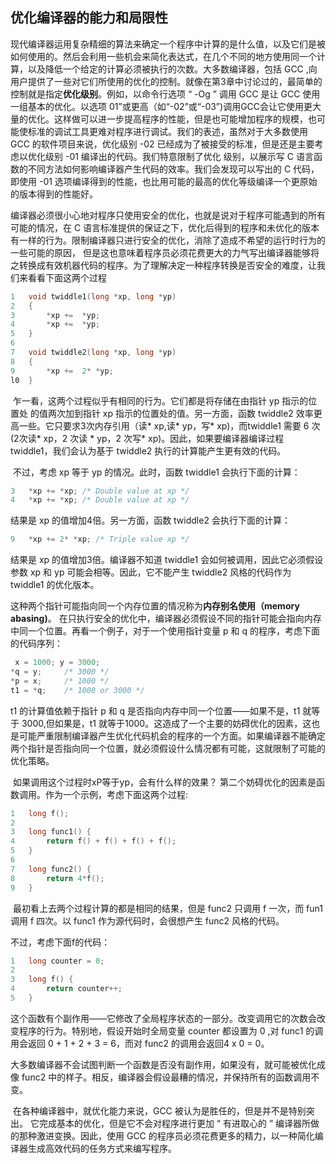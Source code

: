 ## 优化编译器的能力和局限性

​		现代编译器运用复杂精细的算法来确定一个程序中计算的是什么值，以及它们是被如何使用的。然后会利用一些机会来简化表达式，在几个不同的地方使用同一个计算，以及降低一个给定的计算必须被执行的次数。大多数编译器，包括 GCC ,向用户提供了一些对它们所使用的优化的控制。就像在第3章中讨论过的，最简单的控制就是指定**优化级别**。例如，以命令行选项 “ -Og ” 调用 GCC 是让 GCC 使用一组基本的优化。以选项 01”或更高（如“-02”或“-03”)调用GCC会让它使用更大量的优化。这样做可以进一步提高程序的性能，但是也可能增加程序的规模，也可能使标准的调试工具更难对程序进行调试。我们的表述，虽然对于大多数使用 GCC 的软件项目来说，优化级别 -02 已经成为了被接受的标准，但是还是主要考虑以优化级别 -01 编译出的代码。我们特意限制了优化 级别，以展示写 C 语言函数的不同方法如何影响编译器产生代码的效率。我们会发现可以写出的 C 代码，即使用 -01 选项编译得到的性能，也比用可能的最高的优化等级编译一个更原始的版本得到的性能好。

​		编译器必须很小心地对程序只使用安全的优化，也就是说对于程序可能遇到的所有可能的情况，在 C 语言标准提供的保证之下，优化后得到的程序和未优化的版本有一样的行为。限制编译器只进行安全的优化，消除了造成不希望的运行时行为的一些可能的原因， 但是这也意味着程序员必须花费更大的力气写出编译器能够将之转换成有效机器代码的程序。为了理解决定一种程序转换是否安全的难度，让我们来看看下面这两个过程

```c
1	void twiddle1(long *xp, long *yp)
2	{
3		*xp	+=	*yp;
4		*xp	+=	*yp;
5	}
6
7	void twiddle2(long *xp, long *yp)
8	{
9		*xp	+=	2* *yp;
l0  }
```

​		乍一看，这两个过程似乎有相同的行为。它们都是将存储在由指针 yp 指示的位置处 的值两次加到指针 xp 指示的位置处的值。另一方面，函数 twiddle2 效率更高一些。它只要求3次内存引用（读* xp,读* yp，写* xp)，而twiddle1 需要 6 次(2次读* xp，2 次读 * yp，2 次写* xp)。因此，如果要编译器编译过程 twiddle1，我们会认为基于 twiddle2 执行的计算能产生更有效的代码。

​		不过，考虑 xp 等于 yp 的情况。此时，函数 twiddle1 会执行下面的计算：

```c
3	*xp += *xp; /* Double value at xp */
4	*xp += *xp; /* Double value at xp */
```

结果是 xp 的值增加4倍。另一方面，函数 twiddle2 会执行下面的计算：

```c
9	*xp += 2* *xp; /* Triple value xp */
```

结果是 xp 的值增加3倍。编译器不知道 twiddle1 会如何被调用，因此它必须假设参数 xp 和 yp 可能会相等。因此，它不能产生 twiddle2 风格的代码作为 twiddle1 的优化版本。

​		这种两个指针可能指向同一个内存位置的情况称为**内存别名使用（memory abasing)**。 在只执行安全的优化中，编译器必须假设不同的指针可能会指向内存中同一个位置。再看一个例子，对于一个使用指针变量 p  和 q  的程序，考虑下面的代码序列：

```c
 x = 1000; y = 3000;
*q = y; 	/* 3000 */
*p = x; 	/* 1000 */
t1 = *q;	/* 1000 or 3000 */
```

t1 的计算值依赖于指针 p 和 q 是否指向内存中同一个位置——如果不是，t1 就等于 3000,但如果是，t1 就等于1000。这造成了一个主要的妨碍优化的因素，这也是可能严重限制编译器产生优化代码机会的程序的一个方面。如果编译器不能确定两个指针是否指向同一个位置，就必须假设什么情况都有可能，这就限制了可能的优化策略。

​		如果调用这个过程时xP等于yp，会有什么样的效果？
​		第二个妨碍优化的因素是函数调用。作为一个示例，考虑下面这两个过程:

```c
1	long f();
2
3	long func1() {
4		return f() + f() + f() + f();
5	}
6
7	long func2() {
8		return 4*f();
9	}
```

​		最初看上去两个过程计算的都是相同的结果，但是 func2 只调用 f 一次，而 fun1 调用 f 四次。以 func1 作为源代码时，会很想产生 func2 风格的代码。

不过，考虑下面f的代码：

```c
1	long counter = 0;
2
3	long f() {
4		return counter++;
5	}
```

​		这个函数有个副作用——它修改了全局程序状态的一部分。改变调用它的次数会改变程序的行为。特别地，假设开始时全局变量 counter 都设置为 0 ,对 func1 的调用会返回 0 + 1 + 2 + 3 = 6，而对 func2 的调用会返回4 x 0 = 0。

​		大多数编译器不会试图判断一个函数是否没有副作用，如果没有，就可能被优化成像  func2 中的样子。相反，编译器会假设最糟的情况，并保持所有的函数调用不变。

​		在各种编译器中，就优化能力来说，GCC 被认为是胜任的，但是并不是特别突出。 它完成基本的优化，但是它不会对程序进行更加 “ 有进取心的 ” 编译器所做的那种激进变换。因此，使用 GCC 的程序员必须花费更多的精力，以一种简化编译器生成高效代码的任务方式来编写程序。